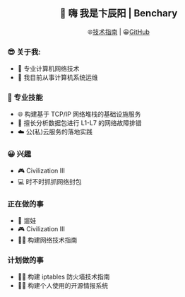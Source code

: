 <h2 align="center">👋 嗨 我是卞辰阳 | Benchary</h2>
<p align="center">
  🌐<a href="https://kaokit.com/">技术指南</a> | 
  😀<a href="https://github.com/Benchary">GitHub</a> 
</p>
  
<!--
**beercrab/beercrab** is a ✨ _special_ ✨ repository because its `README.md` (this file) appears on your GitHub profile.
-->

### 😎 关于我:

- 🔭 专业计算机网络技术
- 💼 我目前从事计算机系统运维


### 🧰 专业技能

- 🌐 构建基于 TCP/IP 网络堆栈的基础设施服务
- 🔎 擅长分析数据包进行 L1-L7 的网络故障排错
- ☁️ 公(私)云服务的落地实践

### 😀 兴趣

- 🎮 Civilization Ⅲ
- 💻 时不时抓抓网络封包

### 正在做的事
- 👶 遛娃
- 🎮 Civilization Ⅲ
- 👨‍💻 构建网络技术指南

### 计划做的事
- 👨‍💻 构建 iptables 防火墙技术指南
- 👨‍💻 构建个人使用的开源情报系统





















